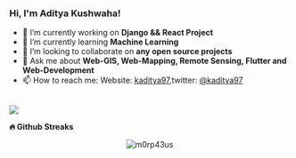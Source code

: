 ### Hi, I'm Aditya Kushwaha! 


- 🔭 I’m currently working on **Django && React Project**
- 🌱 I’m currently learning **Machine Learning**
- 👯 I’m looking to collaborate on **any open source projects**
- 💬 Ask me about **Web-GIS, Web-Mapping, Remote Sensing, Flutter and Web-Development**
- 📫 How to reach me: Website: [kaditya97](https://kaditya97.com.np),twitter: [@kaditya97](https://twitter.com/kaditya97)<br /><br />
<img src="https://github-readme-stats.vercel.app/api?username=kaditya97&&show_icons=true&theme=dracula" />

<b>🔥 Github Streaks</b>
<p align="center"><img src="https://github-readme-streak-stats.herokuapp.com/?user=kaditya97&theme=black-ice&hide_border=true&stroke=0000&background=0D1117&ring=e05397&fire=e05397&currStreakLabel=e05397&bg_color=30,e96443,904e95&title_color=fff&text_color=fff" alt="m0rp43us" /></p>

<!--

Here are some ideas to get you started:
<a href="https://github.com/kaditya97">[![Top Langs](https://github-readme-stats.vercel.app/api/top-langs/?username=kaditya97&layout=compact)](https://github.com/kaditya97)</a>
- 🔭 I’m currently working on ...
- 🌱 I’m currently learning ...
- 👯 I’m looking to collaborate on ...
- 🤔 I’m looking for help with ...
- 💬 Ask me about ...
- 📫 How to reach me: ...
- 😄 Pronouns: ...
- ⚡ Fun fact: ...
-->
